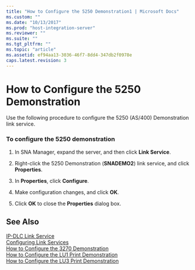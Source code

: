 ```yaml
---
title: "How to Configure the 5250 Demonstration1 | Microsoft Docs"
ms.custom: ""
ms.date: "10/13/2017"
ms.prod: "host-integration-server"
ms.reviewer: ""
ms.suite: ""
ms.tgt_pltfrm: ""
ms.topic: "article"
ms.assetid: ef94aa13-3036-46f7-8dd4-347db2f0978e
caps.latest.revision: 3
---
```

# How to Configure the 5250 Demonstration
Use the following procedure to configure the 5250 (AS/400) Demonstration link service.  
  
### To configure the 5250 demonstration  
  
1.  In SNA Manager, expand the server, and then click **Link Service**.  
  
2.  Right-click the 5250 Demonstration (**SNADEMO2**) link service, and click **Properties**.  
  
3.  In **Properties**, click **Configure**.  
  
4.  Make configuration changes, and click **OK**.  
  
5.  Click **OK** to close the **Properties** dialog box.  
  
## See Also  
 [IP-DLC Link Service](../Topic/IP-DLC%20Link%20Service1.md)   
 [Configuring Link Services](../core/configuring-link-services.md)   
 [How to Configure the 3270 Demonstration](../core/how-to-configure-the-3270-demonstration.md)   
 [How to Configure the LU1 Print Demonstration](../core/how-to-configure-the-lu1-print-demonstration.md)   
 [How to Configure the LU3 Print Demonstration](../core/how-to-configure-the-lu3-print-demonstration.md)